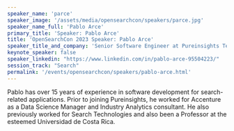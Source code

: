 ```yaml
---
speaker_name: 'parce'
speaker_image: '/assets/media/opensearchcon/speakers/parce.jpg'
speaker_name_full: 'Pablo Arce'
primary_title: 'Speaker: Pablo Arce'
title: 'OpenSearchCon 2023 Speaker: Pablo Arce'
speaker_title_and_company: 'Senior Software Engineer at Pureinsights Technology Corporation'
keynote_speaker: false
speaker_linkedin: "https://www.linkedin.com/in/pablo-arce-95504223/"
session_track: "Search"
permalink: '/events/opensearchcon/speakers/pablo-arce.html'
---
```


Pablo has over 15 years of experience in software development for search-related applications. Prior to joining Pureinsights, he worked for Accenture as a Data Science Manager and Industry Analytics consultant. He also previously worked for Search Technologies and also been a Professor at the esteemed Universidad de Costa Rica.

